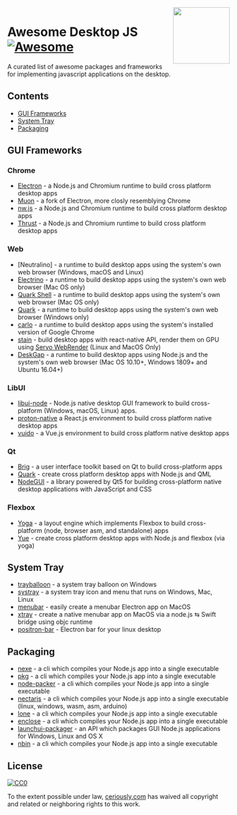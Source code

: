 <img  width="128" height="128" src="https://cdn.jsdelivr.net/npm/simple-icons/icons/javascript.svg" align="right">

# Awesome Desktop JS [![Awesome](https://cdn.rawgit.com/sindresorhus/awesome/d7305f38d29fed78fa85652e3a63e154dd8e8829/media/badge.svg)](https://github.com/sindresorhus/awesome)

A curated list of awesome packages and frameworks for implementing javascript applications on the desktop.

## Contents

* [GUI Frameworks](#gui-frameworks)
* [System Tray](#system-tray)
* [Packaging](#packaging)

## GUI Frameworks

### Chrome

* [Electron](https://github.com/electron/electron) - a Node.js and Chromium runtime to build cross platform desktop apps
* [Muon](https://github.com/brave/muon) - a fork of Electron, more closly resemblying Chrome
* [nw.js](https://github.com/nwjs/nw.js) - a Node.js and Chromium runtime to build cross platform desktop apps
* [Thrust](https://github.com/breach/thrust) - a Node.js and Chromium runtime to build cross platform desktop apps

### Web

* [Neutralino] - a runtime to build desktop apps using the system's own web browser (Windows, macOS and Linux)
* [Electrino](https://github.com/pojala/electrino) - a runtime to build desktop apps using the system's own web browser (Mac OS only)
* [Quark Shell](https://github.com/HackPlan/quark-shell-mac) - a runtime to build desktop apps using the system's own web browser (Mac OS only)
* [Quark](https://github.com/jscherer92/Quark) - a runtime to build desktop apps using the system's own web browser (Windows only)
* [carlo](https://github.com/GoogleChromeLabs/carlo) - a runtime to build desktop apps using the system's installed version of Google Chrome
* [stain](https://github.com/cztomsik/stain) - build desktop apps with react-native API, render them on GPU using [Servo  WebRender](https://github.com/servo/webrender) (Linux and MacOS Only)
* [DeskGap](https://github.com/patr0nus/DeskGap) - a runtime to build desktop apps using Node.js and the system's own web browser (Mac OS 10.10+, Windows 1809+ and Ubuntu 16.04+)

### LibUI

* [libui-node](https://github.com/parro-it/libui-node) - Node.js native desktop GUI framework to build cross-platform (Windows, macOS, Linux) apps.
* [proton-native](https://github.com/kusti8/proton-native) a React.js environment to build cross platform native desktop apps
* [vuido](https://github.com/mimecorg/vuido) - a Vue.js environment to build cross platform native desktop apps

### Qt

* [Brig](https://github.com/BrigJS/brig) - a user interface toolkit based on Qt to build cross-platform apps
* [Quark](https://github.com/freemountain/quark/) - create cross platform desktop apps with Node.js and QML
* [NodeGUI](https://github.com/nodegui/nodegui) - a library powered by Qt5 for building cross-platform native desktop applications with JavaScript and CSS

### Flexbox

* [Yoga](https://github.com/facebook/yoga) - a layout engine which implements Flexbox to build cross-platform (node, browser asm, and standalone) apps
* [Yue](https://github.com/yue/yue) - create cross platform desktop apps with Node.js and flexbox (via yoga) 

## System Tray

* [trayballoon](https://github.com/sindresorhus/trayballoon) - a system tray balloon on Windows
* [systray](https://github.com/zaaack/node-systray) - a system tray icon and menu that runs on Windows, Mac, Linux
* [menubar](https://github.com/maxogden/menubar) - easily create a menubar Electron app on MacOS
* [xtray](https://github.com/tetsuo/xtray) - create a native menubar app on MacOS via a node.js ⇆ Swift bridge using objc runtime
* [positron-bar](https://github.com/ElessarWebb/positron-bar) - Electron bar for your linux desktop

## Packaging

* [nexe](https://github.com/nexe/nexe) - a cli which compiles your Node.js app into a single executable
* [pkg](https://github.com/zeit/pkg) - a cli which compiles your Node.js app into a single executable
* [node-packer](https://github.com/pmq20/node-packer) - a cli which compiles your Node.js app into a single executable
* [nectarjs](https://github.com/NectarJS/nectarjs) - a cli which compiles your Node.js app into a single executable (linux, windows, wasm, asm, arduino)
* [lone](https://github.com/imlucas/lone) - a cli which compiles your Node.js app into a single executable
* [enclose](https://github.com/igorklopov/enclose)  - a cli which compiles your Node.js app into a single executable
* [launchui-packager](https://github.com/mimecorg/launchui-packager) - an API which packages GUI Node.js applications for Windows, Linux and OS X
* [nbin](https://github.com/cdr/nbin) - a cli which compiles your Node.js app into a single executable

## License

[![CC0](https://mirrors.creativecommons.org/presskit/buttons/88x31/svg/cc-zero.svg)](https://creativecommons.org/publicdomain/zero/1.0/)

To the extent possible under law, [ceriously.com](https://www.ceriously.com/) has waived all copyright and related or neighboring rights to this work.
